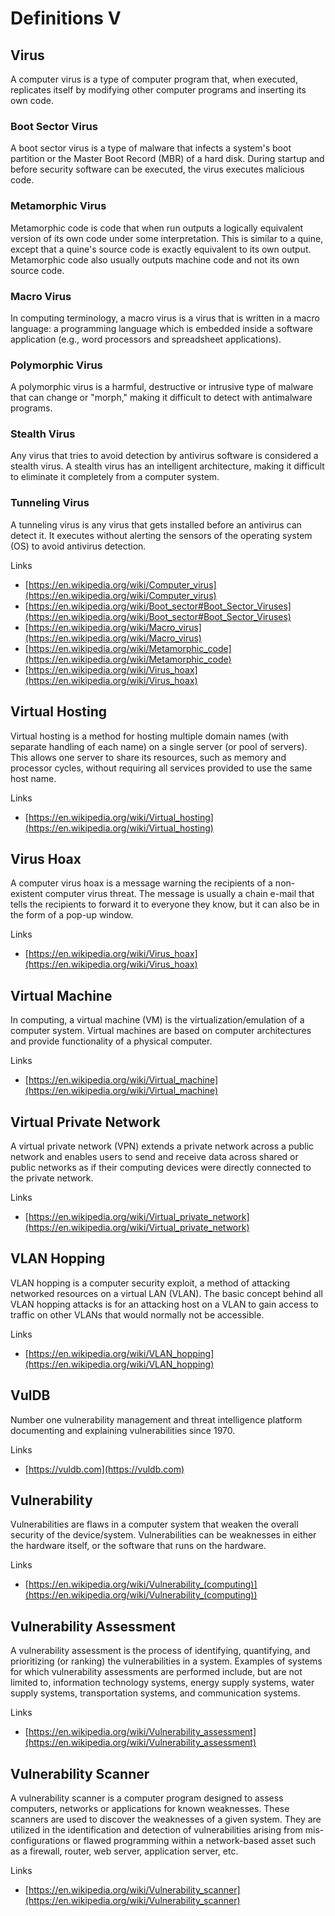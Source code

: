 # Definitions V

## Virus
A computer virus is a type of computer program that, when executed, replicates itself by modifying other computer programs and inserting its own code.

### Boot Sector Virus
A boot sector virus is a type of malware that infects a system's boot partition or the Master Boot Record (MBR) of a hard disk.
During startup and before security software can be executed, the virus executes malicious code.

### Metamorphic Virus
Metamorphic code is code that when run outputs a logically equivalent version of its own code under some interpretation. This is similar to a quine, except that a quine's source code is exactly equivalent to its own output. Metamorphic code also usually outputs machine code and not its own source code.

### Macro Virus
In computing terminology, a macro virus is a virus that is written in a macro language: a programming language which is embedded inside a software application (e.g., word processors and spreadsheet applications).

### Polymorphic Virus
A polymorphic virus is a harmful, destructive or intrusive type of malware that can change or "morph," making it difficult to detect with antimalware programs.

### Stealth Virus
Any virus that tries to avoid detection by antivirus software is considered a stealth virus.
A stealth virus has an intelligent architecture, making it difficult to eliminate it completely from a computer system.

### Tunneling Virus
A tunneling virus is any virus that gets installed before an antivirus can detect it. It executes without alerting the sensors of the operating system (OS) to avoid antivirus detection.

Links
- [https://en.wikipedia.org/wiki/Computer_virus](https://en.wikipedia.org/wiki/Computer_virus)
- [https://en.wikipedia.org/wiki/Boot_sector#Boot_Sector_Viruses](https://en.wikipedia.org/wiki/Boot_sector#Boot_Sector_Viruses)
- [https://en.wikipedia.org/wiki/Macro_virus](https://en.wikipedia.org/wiki/Macro_virus)
- [https://en.wikipedia.org/wiki/Metamorphic_code](https://en.wikipedia.org/wiki/Metamorphic_code)
- [https://en.wikipedia.org/wiki/Virus_hoax](https://en.wikipedia.org/wiki/Virus_hoax)

## Virtual Hosting
Virtual hosting is a method for hosting multiple domain names (with separate handling of each name) on a single server (or pool of servers).
This allows one server to share its resources, such as memory and processor cycles, without requiring all services provided to use the same host name.

Links
- [https://en.wikipedia.org/wiki/Virtual_hosting](https://en.wikipedia.org/wiki/Virtual_hosting)

## Virus Hoax
A computer virus hoax is a message warning the recipients of a non-existent computer virus threat.
The message is usually a chain e-mail that tells the recipients to forward it to everyone they know, but it can also be in the form of a pop-up window.

Links
- [https://en.wikipedia.org/wiki/Virus_hoax](https://en.wikipedia.org/wiki/Virus_hoax)

## Virtual Machine
In computing, a virtual machine (VM) is the virtualization/emulation of a computer system.
Virtual machines are based on computer architectures and provide functionality of a physical computer.

Links
- [https://en.wikipedia.org/wiki/Virtual_machine](https://en.wikipedia.org/wiki/Virtual_machine)

## Virtual Private Network
A virtual private network (VPN) extends a private network across a public network and enables users to send and receive data across shared or public networks as if their computing devices were directly connected to the private network.

Links
- [https://en.wikipedia.org/wiki/Virtual_private_network](https://en.wikipedia.org/wiki/Virtual_private_network)

## VLAN Hopping
VLAN hopping is a computer security exploit, a method of attacking networked resources on a virtual LAN (VLAN).
The basic concept behind all VLAN hopping attacks is for an attacking host on a VLAN to gain access to traffic on other VLANs that would normally not be accessible.

Links
- [https://en.wikipedia.org/wiki/VLAN_hopping](https://en.wikipedia.org/wiki/VLAN_hopping)

## VulDB
Number one vulnerability management and threat intelligence platform documenting and explaining vulnerabilities since 1970.

Links
- [https://vuldb.com](https://vuldb.com)

## Vulnerability
Vulnerabilities are flaws in a computer system that weaken the overall security of the device/system.
Vulnerabilities can be weaknesses in either the hardware itself, or the software that runs on the hardware.

Links
- [https://en.wikipedia.org/wiki/Vulnerability_(computing)](https://en.wikipedia.org/wiki/Vulnerability_(computing))

## Vulnerability Assessment
A vulnerability assessment is the process of identifying, quantifying, and prioritizing (or ranking) the vulnerabilities in a system.
Examples of systems for which vulnerability assessments are performed include, but are not limited to, information technology systems, energy supply systems, water supply systems, transportation systems, and communication systems.

Links
- [https://en.wikipedia.org/wiki/Vulnerability_assessment](https://en.wikipedia.org/wiki/Vulnerability_assessment)

## Vulnerability Scanner
A vulnerability scanner is a computer program designed to assess computers, networks or applications for known weaknesses.
These scanners are used to discover the weaknesses of a given system.
They are utilized in the identification and detection of vulnerabilities arising from mis-configurations or flawed programming within a network-based asset such as a firewall, router, web server, application server, etc.

Links
- [https://en.wikipedia.org/wiki/Vulnerability_scanner](https://en.wikipedia.org/wiki/Vulnerability_scanner)
